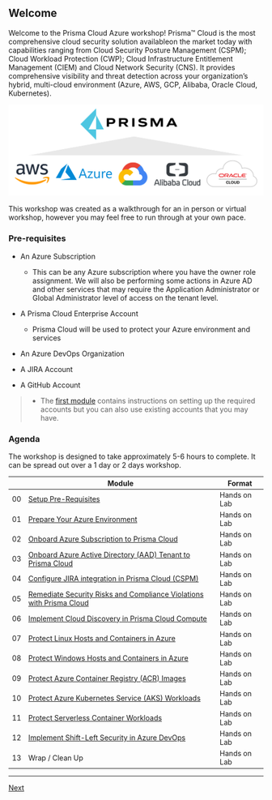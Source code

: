 ## Welcome

Welcome to the Prisma Cloud Azure workshop! Prisma™ Cloud is the most comprehensive cloud security solution availableon the market today with capabilities ranging from Cloud Security Posture Management (CSPM); Cloud Workload Protection (CWP);  Cloud Infrastructure Entitlement Management (CIEM) and Cloud Network Security (CNS). It provides comprehensive visibility and threat detection across your organization’s hybrid, multi-cloud environment (Azure, AWS, GCP, Alibaba, Oracle Cloud, Kubernetes). 

![readme-prisma](./images/readme-prisma.png)

This workshop was created as a walkthrough for an in person or virtual workshop, however you may feel free to run through at your own pace.

### Pre-requisites

* An Azure Subscription
  * This can be any Azure subscription where you have the owner role assignment. We will also be performing some actions in Azure AD and other services that may require the Application Administrator or Global Administrator level of access on the tenant level.

* A Prisma Cloud Enterprise Account
  * Prisma Cloud will be used to protect your Azure environment and services
* An Azure DevOps Organization
* A JIRA Account
* A GitHub Account

>* The [first module](modules/0-prerequisites.md) contains instructions on setting up the required accounts but you can also use existing accounts that you may have.
### Agenda

The workshop is designed to take approximately 5-6 hours to complete. It can be spread out over a 1 day or 2 days workshop.

|    | Module                   | Format       |
|----|--------------------------|--------------|
| 00 | [Setup Pre-Requisites](modules/0-prerequisites.md)                         | Hands on Lab |
| 01 | [Prepare Your Azure Environment](modules/1-prepare-the-environment.md) | Hands on Lab |
| 02 | [Onboard Azure Subscription to Prisma Cloud](modules/2-onboard-azure-sub.md) | Hands on Lab |
| 03 | [Onboard Azure Active Directory (AAD) Tenant to Prisma Cloud](modules/3-onboard-azure-ad.md)                | Hands on Lab |
| 04 | [Configure JIRA integration in Prisma Cloud (CSPM)](modules/4-jira-integration-cspm.md) | Hands on Lab |
| 05 | [Remediate Security Risks and Compliance Violations with Prisma Cloud](modules/5-respond-and-remediate.md)  | Hands on Lab |
| 06 | [Implement Cloud Discovery in Prisma Cloud Compute](modules/6-implement-cloud-discovery.md) | Hands on Lab |
| 07 | [Protect Linux Hosts and Containers in Azure](modules/7-protect-linux-hosts-and-containers.md) | Hands on Lab |
| 08 | [Protect Windows Hosts and Containers in Azure](modules/8-protect-windows-hosts-and-containers.md) | Hands on Lab |
| 09 | [Protect Azure Container Registry (ACR) Images](modules/9-protect-acr-images.md)    | Hands on Lab |
| 10 | [Protect Azure Kubernetes Service (AKS) Workloads](modules/10-protect-aks-workloads.md) | Hands on Lab |
| 11 | [Protect Serverless Container Workloads](modules/11-protect-serverless-workloads.md)    | Hands on Lab |
| 12 | [Implement Shift-Left Security in Azure DevOps](modules/12-implement-shift-left-security.md)    | Hands on Lab |
| 13 | Wrap / Clean Up     | Hands on Lab |
----

[Next](modules/0-prerequisites.md)
